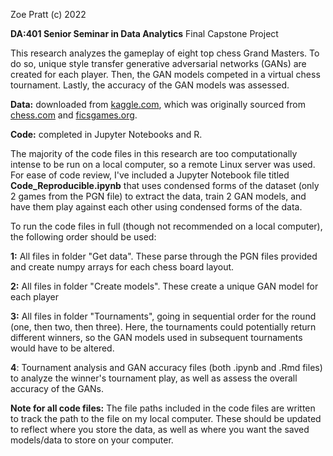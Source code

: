 Zoe Pratt (c) 2022

**DA:401 Senior Seminar in Data Analytics**
Final Capstone Project

This research analyzes the gameplay of eight top chess Grand Masters. To do so, unique style transfer generative adversarial networks (GANs) are created for each player. Then, the GAN models competed in a virtual chess tournament. Lastly, the accuracy of the GAN models was assessed.

**Data:** downloaded from [kaggle.com](https://www.kaggle.com/liury123/chess-game-from-12-top-players/activitysourced), which was originally sourced from [chess.com](https://www.chess.com/games) and [ficsgames.org](https://www.ficsgames.org/download.html).

**Code:** completed in Jupyter Notebooks and R.

The majority of the code files in this research are too computationally intense to be run on a local computer, so a remote Linux server was used. For ease of code review, I've included a Jupyter Notebook file titled **Code_Reproducible.ipynb** that uses condensed forms of the dataset (only 2 games from the PGN file) to extract the data, train 2 GAN models, and have them play against each other using condensed forms of the data. 

To run the code files in full (though not recommended on a local computer), the following order should be used:

**1:** All files in folder "Get data". These parse through the PGN files provided and create numpy arrays for each chess board layout.

**2:** All files in folder "Create models". These create a unique GAN model for each player

**3:** All files in folder "Tournaments", going in sequential order for the round (one, then two, then three). Here, the tournaments could potentially return different winners, so the GAN models used in subsequent tournaments would have to be altered.

**4**: Tournament analysis and GAN accuracy files (both .ipynb and .Rmd files) to analyze the winner's tournament play, as well as assess the overall accuracy of the GANs.

**Note for all code files:** The file paths included in the code files are written to track the path to the file on my local computer. These should be updated to reflect where you store the data, as well as where you want the saved models/data to store on your computer.
